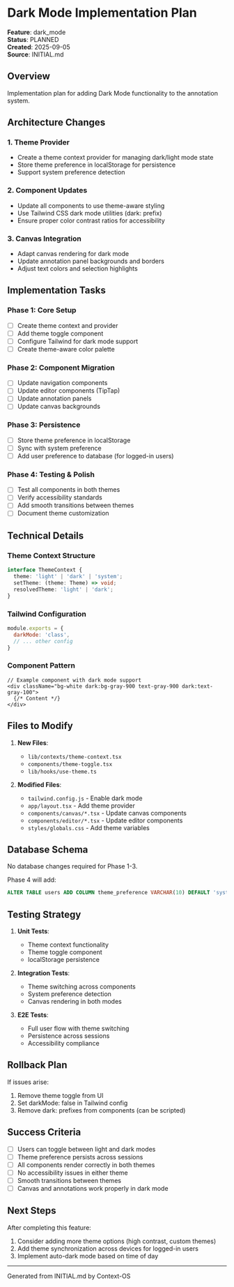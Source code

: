 # Dark Mode Implementation Plan

**Feature**: dark_mode  
**Status**: PLANNED  
**Created**: 2025-09-05  
**Source**: INITIAL.md  

## Overview

Implementation plan for adding Dark Mode functionality to the annotation system.

## Architecture Changes

### 1. Theme Provider
- Create a theme context provider for managing dark/light mode state
- Store theme preference in localStorage for persistence
- Support system preference detection

### 2. Component Updates
- Update all components to use theme-aware styling
- Use Tailwind CSS dark mode utilities (dark: prefix)
- Ensure proper color contrast ratios for accessibility

### 3. Canvas Integration
- Adapt canvas rendering for dark mode
- Update annotation panel backgrounds and borders
- Adjust text colors and selection highlights

## Implementation Tasks

### Phase 1: Core Setup
- [ ] Create theme context and provider
- [ ] Add theme toggle component
- [ ] Configure Tailwind for dark mode support
- [ ] Create theme-aware color palette

### Phase 2: Component Migration
- [ ] Update navigation components
- [ ] Update editor components (TipTap)
- [ ] Update annotation panels
- [ ] Update canvas backgrounds

### Phase 3: Persistence
- [ ] Store theme preference in localStorage
- [ ] Sync with system preference
- [ ] Add user preference to database (for logged-in users)

### Phase 4: Testing & Polish
- [ ] Test all components in both themes
- [ ] Verify accessibility standards
- [ ] Add smooth transitions between themes
- [ ] Document theme customization

## Technical Details

### Theme Context Structure
```typescript
interface ThemeContext {
  theme: 'light' | 'dark' | 'system';
  setTheme: (theme: Theme) => void;
  resolvedTheme: 'light' | 'dark';
}
```

### Tailwind Configuration
```javascript
module.exports = {
  darkMode: 'class',
  // ... other config
}
```

### Component Pattern
```tsx
// Example component with dark mode support
<div className="bg-white dark:bg-gray-900 text-gray-900 dark:text-gray-100">
  {/* Content */}
</div>
```

## Files to Modify

1. **New Files**:
   - `lib/contexts/theme-context.tsx`
   - `components/theme-toggle.tsx`
   - `lib/hooks/use-theme.ts`

2. **Modified Files**:
   - `tailwind.config.js` - Enable dark mode
   - `app/layout.tsx` - Add theme provider
   - `components/canvas/*.tsx` - Update canvas components
   - `components/editor/*.tsx` - Update editor components
   - `styles/globals.css` - Add theme variables

## Database Schema

No database changes required for Phase 1-3.

Phase 4 will add:
```sql
ALTER TABLE users ADD COLUMN theme_preference VARCHAR(10) DEFAULT 'system';
```

## Testing Strategy

1. **Unit Tests**:
   - Theme context functionality
   - Theme toggle component
   - localStorage persistence

2. **Integration Tests**:
   - Theme switching across components
   - System preference detection
   - Canvas rendering in both modes

3. **E2E Tests**:
   - Full user flow with theme switching
   - Persistence across sessions
   - Accessibility compliance

## Rollback Plan

If issues arise:
1. Remove theme toggle from UI
2. Set darkMode: false in Tailwind config
3. Remove dark: prefixes from components (can be scripted)

## Success Criteria

- [ ] Users can toggle between light and dark modes
- [ ] Theme preference persists across sessions
- [ ] All components render correctly in both themes
- [ ] No accessibility issues in either theme
- [ ] Smooth transitions between themes
- [ ] Canvas and annotations work properly in dark mode

## Next Steps

After completing this feature:
1. Consider adding more theme options (high contrast, custom themes)
2. Add theme synchronization across devices for logged-in users
3. Implement auto-dark mode based on time of day

---
Generated from INITIAL.md by Context-OS